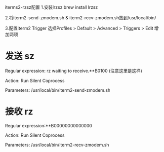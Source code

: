 
iterms2-rzsz配置
1.安装lrzsz
brew install lrzsz

2.将iterm2-send-zmodem.sh & iterm2-recv-zmodem.sh放到/usr/local/bin/

3.配置iterm2 Trigger
选择Profiles > Default > Advanced > Triggers > Edit
增加两项
# 发送 sz
Regular expression: rz waiting to receive.\*\*B0100 (注意这里是这样)

Action: Run Silent Coprocess

Parameters: /usr/local/bin/iterm2-send-zmodem.sh
# 接收 rz
Regular expression:\*\*B00000000000000

Action: Run Silent Coprocess

Parameters: /usr/local/bin/iterm2-recv-zmodem.sh



